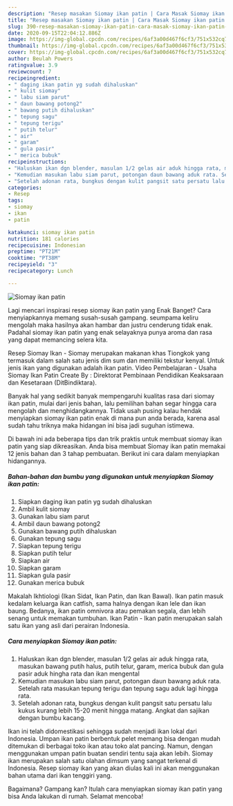 ```yaml
---
description: "Resep masakan Siomay ikan patin | Cara Masak Siomay ikan patin Yang Enak Banget"
title: "Resep masakan Siomay ikan patin | Cara Masak Siomay ikan patin Yang Enak Banget"
slug: 390-resep-masakan-siomay-ikan-patin-cara-masak-siomay-ikan-patin-yang-enak-banget
date: 2020-09-15T22:04:12.886Z
image: https://img-global.cpcdn.com/recipes/6af3a00d467f6cf3/751x532cq70/siomay-ikan-patin-foto-resep-utama.jpg
thumbnail: https://img-global.cpcdn.com/recipes/6af3a00d467f6cf3/751x532cq70/siomay-ikan-patin-foto-resep-utama.jpg
cover: https://img-global.cpcdn.com/recipes/6af3a00d467f6cf3/751x532cq70/siomay-ikan-patin-foto-resep-utama.jpg
author: Beulah Powers
ratingvalue: 3.9
reviewcount: 7
recipeingredient:
- " daging ikan patin yg sudah dihaluskan"
- " kulit siomay"
- " labu siam parut"
- " daun bawang potong2"
- " bawang putih dihaluskan"
- " tepung sagu"
- " tepung terigu"
- " putih telur"
- " air"
- " garam"
- " gula pasir"
- " merica bubuk"
recipeinstructions:
- "Haluskan ikan dgn blender, masulan 1/2 gelas air aduk hingga rata, masukan bawang putih halus, putih telur, garam, merica bubuk dan gula pasir aduk hingha rata dan ikan mengental"
- "Kemudian masukan labu siam parut, potongan daun bawang aduk rata. Setelah rata masukan tepung terigu dan tepung sagu aduk lagi hingga rata."
- "Setelah adonan rata, bungkus dengan kulit pangsit satu persatu lalu kukus kurang lebih 15-20 menit hingga matang. Angkat dan sajikan dengan bumbu kacang."
categories:
- Resep
tags:
- siomay
- ikan
- patin

katakunci: siomay ikan patin 
nutrition: 181 calories
recipecuisine: Indonesian
preptime: "PT21M"
cooktime: "PT38M"
recipeyield: "3"
recipecategory: Lunch

---
```



![Siomay ikan patin](https://img-global.cpcdn.com/recipes/6af3a00d467f6cf3/751x532cq70/siomay-ikan-patin-foto-resep-utama.jpg)

Lagi mencari inspirasi resep siomay ikan patin yang Enak Banget? Cara menyiapkannya memang susah-susah gampang. seumpama keliru mengolah maka hasilnya akan hambar dan justru cenderung tidak enak. Padahal siomay ikan patin yang enak selayaknya punya aroma dan rasa yang dapat memancing selera kita.

Resep Siomay Ikan - Siomay merupakan makanan khas Tiongkok yang termasuk dalam salah satu jenis dim sum dan memiliki tekstur kenyal. Untuk jenis ikan yang digunakan adalah ikan patin. Video Pembelajaran - Usaha Siomay Ikan Patin Create By : Direktorat Pembinaan Pendidikan Keaksaraan dan Kesetaraan (DitBindiktara).

Banyak hal yang sedikit banyak mempengaruhi kualitas rasa dari siomay ikan patin, mulai dari jenis bahan, lalu pemilihan bahan segar hingga cara mengolah dan menghidangkannya. Tidak usah pusing kalau hendak menyiapkan siomay ikan patin enak di mana pun anda berada, karena asal sudah tahu triknya maka hidangan ini bisa jadi suguhan istimewa.


Di bawah ini ada beberapa tips dan trik praktis untuk membuat siomay ikan patin yang siap dikreasikan. Anda bisa membuat Siomay ikan patin memakai 12 jenis bahan dan 3 tahap pembuatan. Berikut ini cara dalam menyiapkan hidangannya.

<!--inarticleads1-->

##### Bahan-bahan dan bumbu yang digunakan untuk menyiapkan Siomay ikan patin:

1. Siapkan  daging ikan patin yg sudah dihaluskan
1. Ambil  kulit siomay
1. Gunakan  labu siam parut
1. Ambil  daun bawang potong2
1. Gunakan  bawang putih dihaluskan
1. Gunakan  tepung sagu
1. Siapkan  tepung terigu
1. Siapkan  putih telur
1. Siapkan  air
1. Siapkan  garam
1. Siapkan  gula pasir
1. Gunakan  merica bubuk


Makalah Ikhtiologi (Ikan Sidat, Ikan Patin, dan Ikan Bawal). Ikan patin masuk kedalam keluarga ikan catfish, sama halnya dengan ikan lele dan ikan baung. Bedanya, ikan patin omnivora atau pemakan segala, dan lebih senang untuk memakan tumbuhan. Ikan Patin - Ikan patin merupakan salah satu ikan yang asli dari perairan Indonesia. 

<!--inarticleads2-->

##### Cara menyiapkan Siomay ikan patin:

1. Haluskan ikan dgn blender, masulan 1/2 gelas air aduk hingga rata, masukan bawang putih halus, putih telur, garam, merica bubuk dan gula pasir aduk hingha rata dan ikan mengental
1. Kemudian masukan labu siam parut, potongan daun bawang aduk rata. Setelah rata masukan tepung terigu dan tepung sagu aduk lagi hingga rata.
1. Setelah adonan rata, bungkus dengan kulit pangsit satu persatu lalu kukus kurang lebih 15-20 menit hingga matang. Angkat dan sajikan dengan bumbu kacang.


Ikan ini telah didomestikasi sehingga sudah menjadi ikan lokal dari Indonesia. Umpan ikan patin berbentuk pelet memang bisa dengan mudah ditemukan di berbagai toko ikan atau toko alat pancing. Namun, dengan menggunakan umpan patin buatan sendiri tentu saja akan lebih. Siomay ikan merupakan salah satu olahan dimsum yang sangat terkenal di Indonesia. Resep siomay ikan yang akan diulas kali ini akan menggunakan bahan utama dari ikan tenggiri yang. 

Bagaimana? Gampang kan? Itulah cara menyiapkan siomay ikan patin yang bisa Anda lakukan di rumah. Selamat mencoba!
